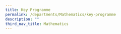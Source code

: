 ```yaml
---
title: Key Programme
permalink: /departments/Mathematics/key-programme
description: ""
third_nav_title: Mathematics
---
```

